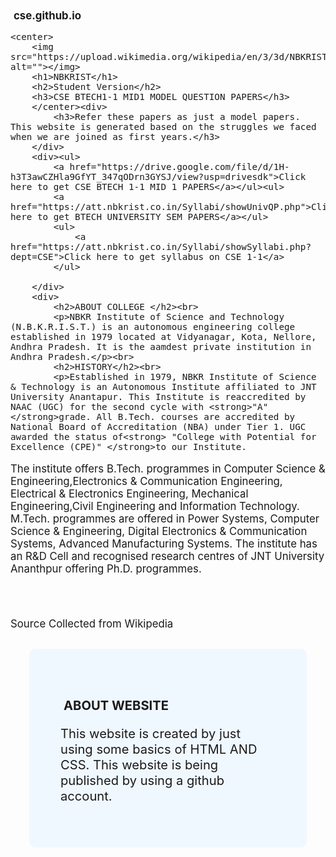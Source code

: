 # cse.github.io
<!DOCTYPE html>
<html lang="en">
<head>
    <meta charset="UTF-8">
    <title>CSE BTECH1-1 MID1</title>
    <style >
        *{
            margin:5px;
            background-color;
            font-size:120%;
        }
        div{
            background-color:aliceblue;
            margin:30px;
            padding:50px;
            border-radius:10px;
        }
    </style>
</head>
<body>
    
    <center>
        <img src="https://upload.wikimedia.org/wikipedia/en/3/3d/NBKRIST_logo.png" alt=""></img>
        <h1>NBKRIST</h1>
        <h2>Student Version</h2>
        <h3>CSE BTECH1-1 MID1 MODEL QUESTION PAPERS</h3>
        </center><div>
            <h3>Refer these papers as just a model papers. This website is generated based on the struggles we faced when we are joined as first years.</h3>
        </div>
        <div><ul>
            <a href="https://drive.google.com/file/d/1H-h3T3awCZHla9GfYT_347qODrn3GYSJ/view?usp=drivesdk">Click here to get CSE BTECH 1-1 MID 1 PAPERS</a></ul><ul>
            <a href="https://att.nbkrist.co.in/Syllabi/showUnivQP.php">Click here to get BTECH UNIVERSITY SEM PAPERS</a></ul>
            <ul>
                <a href="https://att.nbkrist.co.in/Syllabi/showSyllabi.php?dept=CSE">Click here to get syllabus on CSE 1-1</a>
            </ul>
            
        </div>
        <div>
            <h2>ABOUT COLLEGE </h2><br>
            <p>NBKR Institute of Science and Technology (N.B.K.R.I.S.T.) is an autonomous engineering college established in 1979 located at Vidyanagar, Kota, Nellore, Andhra Pradesh. It is the aamdest private institution in Andhra Pradesh.</p><br>
            <h2>HISTORY</h2><br>
            <p>Established in 1979, NBKR Institute of Science & Technology is an Autonomous Institute affiliated to JNT University Anantapur. This Institute is reaccredited by NAAC (UGC) for the second cycle with <strong>"A" </strong>grade. All B.Tech. courses are accredited by National Board of Accreditation (NBA) under Tier 1. UGC awarded the status of<strong> "College with Potential for Excellence (CPE)" </strong>to our Institute.

The institute offers B.Tech. programmes in Computer Science & Engineering,Electronics & Communication Engineering, Electrical & Electronics Engineering, Mechanical Engineering,Civil Engineering and Information Technology. M.Tech. programmes are offered in Power Systems, Computer Science & Engineering, Digital Electronics & Communication Systems, Advanced Manufacturing Systems. The institute has an R&D Cell and recognised research centres of JNT University Ananthpur offering Ph.D. programmes.

</p><br><br>
<p>Source Collected from Wikipedia</p>
        </div>
        <div>
            <h2>ABOUT WEBSITE</h2>
            <p> This website is created by just using some basics of HTML AND CSS. This website is being published by using a github account.</p>
        </div>
</body>
</html>
